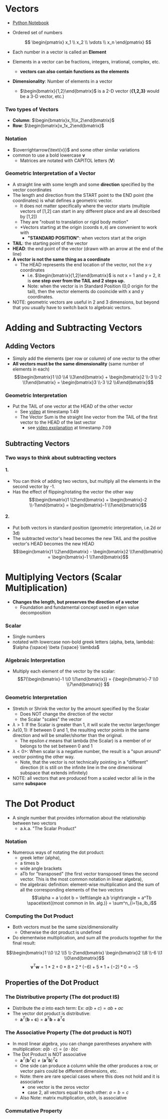 # Vectors

- [Python Notebook](./vectors.ipynb)

- Ordered set of numbers

  $$
  \begin{pmatrix}
  x_1 \\
  x_2 \\
  \vdots \\
  x_n
  \end{pmatrix}
  $$

- Each number in a vector is called an **Element**
- Elements in a vector can be fractions, integers, irrational, complex, etc.
  - **vectors can also contain functions as the elements**
- **Dimensionality**: Number of elements in a vector
  - $\begin{bmatrix}{1,2}\end{bmatrix}$ is a 2-D vector (**{1,2,3}** would be a 3-D vector, etc.)

### Two types of Vectors

- **Column**: $\begin{bmatrix}x_1\\x_2\end{bmatrix}$
- **Row**: $\begin{bmatrix}x_1x_2\end{bmatrix}$

### Notation

- $\overrightarrow{\text{v}}$ and some other similar variations
- common to use a bold lowercase **v**
  - Matrices are notated with CAPITOL letters (**V**)

### Geometric Interpretation of a Vector

- A straight line with some length and some **direction** specified by the vector coordinates
- The length and direction from the START point to the END point (the coordinates) is what defines a geometric vector.
  - It does not matter specifically where the vector starts (multiple vectors of [1,2] can start in any different place and are all described by [1,2])
  - They are "robust to translation or rigid body motion"
  - \*Vectors starting at the origin (coords `0,0`) are convenient to work with
    - **"STANDARD POSITION"**: when vectors start at the origin
- **TAIL**: the starting point of the vector
- **HEAD**: the end point of the vector (drawn with an arrow at the end of the line)
- **A vector is not the same thing as a coordinate**
  - The HEAD represents the end location of the vector, not the x-y coordinates
    - i.e. $\begin{bmatrix}{1,2}\end{bmatrix}$ is not x = 1 and y = 2, it is **one step over from the TAIL and 2 steps up.**
    - Note: when the vector is in Standard Position (0,0 origin for the tail), then the vector elements do cooincide with x and y coordinates.
- NOTE: geometric vectors are useful in 2 and 3 dimensions, but beyond that you usually have to switch back to algebraic vectors.

# Adding and Subtracting Vectors

## Adding Vectors

- Simply add the elements (per row or column) of one vector to the other
- **All vectors must be the same dimensionality** (same number of elements in each)
  $$\begin{bmatrix}1 \\0 \\4 \\3\end{bmatrix} + \begin{bmatrix}2 \\-3 \\-2 \\1\end{bmatrix} = \begin{bmatrix}3 \\-3 \\2 \\4\end{bmatrix}$$

### Geometric Interpretation

- Put the TAIL of one vector at the HEAD of the other vector
  - See [video](https://www.udemy.com/course/linear-algebra-theory-and-implementation/learn/lecture/10500380) at timestamp 1:49
  - The Vector Sum is the straight line vector from the TAIL of the first vector to the HEAD of the last vector
    - see [video explanation](https://www.udemy.com/course/linear-algebra-theory-and-implementation/learn/lecture/10500380) at timestamp 7:09

## Subtracting Vectors

### Two ways to think about subtracting vectors

#### 1.

- You can think of adding two vectors, but multiply all the elements in the second vector by -1.
- Has the effect of flipping/rotating the vector the other way
  $$\begin{bmatrix}1 \\2\end{bmatrix} + \begin{bmatrix}-2 \\-1\end{bmatrix} = \begin{bmatrix}-1 \\1\end{bmatrix}$$

#### 2.

- Put both vectors in standard position (geometric interpretation, i.e.2d or 3d)
- The subtracted vector's head becomes the new TAIL and the positive vector's HEAD becomes the new HEAD
  $$\begin{bmatrix}1 \\2\end{bmatrix} - \begin{bmatrix}2 \\1\end{bmatrix} = \begin{bmatrix}-1 \\1\end{bmatrix}$$

# Multiplying Vectors (Scalar Multiplication)

- **Changes the length, but preserves the direction of a vector**
  - Foundation and fundamental concept used in eigen value decomposition

### Scalar

- Single numbers
- notated with lowercase non-bold greek letters (alpha, beta, lambda): $\alpha {\space} \beta {\space} \lambda$

### Algebraic Interpretation

- Multiply each element of the vector by the scalar:
  $$7{\begin{bmatrix}-1 \\0 \\1\end{bmatrix}} = {\begin{bmatrix}-7 \\0 \\7\end{bmatrix}} $$

### Geometric Interpretation

- Stretch or Shrink the vector by the amount specified by the Scalar
  - Does NOT change the direction of the vector
  - the Scalar "scales" the vector
- $\lambda>1$: If the Scalar is greater than 1, it will scale the vector larger/longer
- $\lambda \epsilon(0,1)$: If between 0 and 1, the resulting vector points in the same direction and will be smaller/shorter than the original.
  - The epsilon $\epsilon$ means that lambda (the Scalar) is a member of or belongs to the set between 0 and 1
- $\lambda<0>$: When scalar is a negative number, the result is a "spun around" vector pointing the other way.
  - Note, that the vector is not technically pointing in a "different" direction (it is still on the infinite line in the one dimensional subspace that extends infinitely)
- NOTE: all vectors that are produced from a scaled vector all lie in the same **subspace**

# The Dot Product

- A single number that provides information about the relationship between two vectors
  - a.k.a. "The Scalar Product"

### Notation

- Numerous ways of notating the dot product:
  - greek letter (alpha),
  - a times b
  - wide angle brackets
  - aTb for "transposed" (the first vector transposed times the second vector. This is the most common notation in linear algebra),
  - the algebraic definition: element-wise multiplication and the sum of all the corresponding elements of the two vectors
    $$\alpha = a \cdot b = \left\langle a,b \right\rangle = a^Tb \space\text{(most common in lin. alg.)} = \sum^n_{i=1}a_ib_i$$

### Computing the Dot Product

- Both vectors must be the same size/dimensionality
  - Otherwise the dot product is undefined
- Do elementwise multiplication, and sum all the products together for the final result:

$$\begin{bmatrix}1 \\0 \\2 \\5 \\-2\end{bmatrix} \begin{bmatrix}2 \\8 \\-6 \\1 \\0\end{bmatrix}$$
$$\textbf{v}^T\textbf{w} = 1 * 2 + 0 * 8 + 2 * (-6) + 5 * 1 + (-2) * 0 = -5$$

## Properties of the Dot Product

### The Distributive property (The dot product IS)

- Distribute the $a$ into each term:
  Ex: $a(b+c) = ab + ac$
- The vector dot product is distributive:
  - $\textbf{a}^T(\textbf{b}+\textbf{c}) = \textbf{a}^T\textbf{b} + \textbf{a}^T\textbf{c}$

### The Associative Property (The dot product is NOT)

- In most linear algebra, you can change parentheses anywhere with multiplication: $a(b\cdot c) = (a \cdot b)c$
- The Dot Product is NOT associative
  - $\textbf{a}^T(\textbf{b}^T\textbf{c}) \neq (\textbf{a}^T\textbf{b})^T\textbf{c}$
  - One side can produce a column while the other produces a row, or vector pairs could be different dimensions, etc.
  - Note: there are rare special cases where this does not hold and it is associative
    - one vector is the zeros vector
    - case 2, all vectors equal to each other: $a = b = c$  
  - Also Note: matrix multiplication, otoh, is associative

### Commutative Property